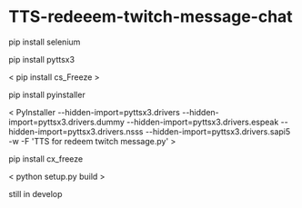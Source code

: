 # TTS-redeeem-twitch-message-chat

pip install selenium

pip install pyttsx3

< pip install cs_Freeze >

pip install pyinstaller 

<  PyInstaller --hidden-import=pyttsx3.drivers --hidden-import=pyttsx3.drivers.dummy --hidden-import=pyttsx3.drivers.espeak --hidden-import=pyttsx3.drivers.nsss --hidden-import=pyttsx3.drivers.sapi5 -w -F 'TTS for redeem twitch message.py'  >

pip install cx_freeze

< python setup.py build >


still in develop



